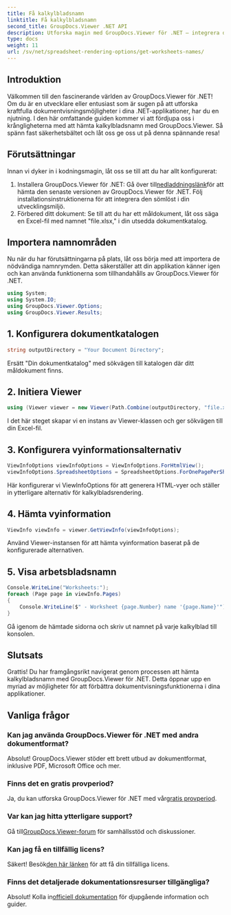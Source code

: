 ```yaml
---
title: Få kalkylbladsnamn
linktitle: Få kalkylbladsnamn
second_title: GroupDocs.Viewer .NET API
description: Utforska magin med GroupDocs.Viewer för .NET – integrera dokumentvisning sömlöst i dina applikationer. Prova den kostnadsfria provperioden nu!
type: docs
weight: 11
url: /sv/net/spreadsheet-rendering-options/get-worksheets-names/
---
```

## Introduktion
Välkommen till den fascinerande världen av GroupDocs.Viewer för .NET! Om du är en utvecklare eller entusiast som är sugen på att utforska kraftfulla dokumentvisningsmöjligheter i dina .NET-applikationer, har du en njutning. I den här omfattande guiden kommer vi att fördjupa oss i krångligheterna med att hämta kalkylbladsnamn med GroupDocs.Viewer. Så spänn fast säkerhetsbältet och låt oss ge oss ut på denna spännande resa!
## Förutsättningar
Innan vi dyker in i kodningsmagin, låt oss se till att du har allt konfigurerat:
1.  Installera GroupDocs.Viewer för .NET: Gå över till[nedladdningslänk](https://releases.groupdocs.com/viewer/net/)för att hämta den senaste versionen av GroupDocs.Viewer för .NET. Följ installationsinstruktionerna för att integrera den sömlöst i din utvecklingsmiljö.
2. Förbered ditt dokument: Se till att du har ett måldokument, låt oss säga en Excel-fil med namnet "file.xlsx," i din utsedda dokumentkatalog.
## Importera namnområden
Nu när du har förutsättningarna på plats, låt oss börja med att importera de nödvändiga namnrymden. Detta säkerställer att din applikation känner igen och kan använda funktionerna som tillhandahålls av GroupDocs.Viewer för .NET.
```csharp
using System;
using System.IO;
using GroupDocs.Viewer.Options;
using GroupDocs.Viewer.Results;
```
## 1. Konfigurera dokumentkatalogen
```csharp
string outputDirectory = "Your Document Directory";
```
Ersätt "Din dokumentkatalog" med sökvägen till katalogen där ditt måldokument finns.
## 2. Initiera Viewer
```csharp
using (Viewer viewer = new Viewer(Path.Combine(outputDirectory, "file.xlsx")))
```
I det här steget skapar vi en instans av Viewer-klassen och ger sökvägen till din Excel-fil.
## 3. Konfigurera vyinformationsalternativ
```csharp
ViewInfoOptions viewInfoOptions = ViewInfoOptions.ForHtmlView();
viewInfoOptions.SpreadsheetOptions = SpreadsheetOptions.ForOnePagePerSheet();
```
Här konfigurerar vi ViewInfoOptions för att generera HTML-vyer och ställer in ytterligare alternativ för kalkylbladsrendering.
## 4. Hämta vyinformation
```csharp
ViewInfo viewInfo = viewer.GetViewInfo(viewInfoOptions);
```
Använd Viewer-instansen för att hämta vyinformation baserat på de konfigurerade alternativen.
## 5. Visa arbetsbladsnamn
```csharp
Console.WriteLine("Worksheets:");
foreach (Page page in viewInfo.Pages)
{
    Console.WriteLine($" - Worksheet {page.Number} name '{page.Name}'");
}
```
Gå igenom de hämtade sidorna och skriv ut namnet på varje kalkylblad till konsolen.
## Slutsats
Grattis! Du har framgångsrikt navigerat genom processen att hämta kalkylbladsnamn med GroupDocs.Viewer för .NET. Detta öppnar upp en myriad av möjligheter för att förbättra dokumentvisningsfunktionerna i dina applikationer.
## Vanliga frågor
### Kan jag använda GroupDocs.Viewer för .NET med andra dokumentformat?
Absolut! GroupDocs.Viewer stöder ett brett utbud av dokumentformat, inklusive PDF, Microsoft Office och mer.
### Finns det en gratis provperiod?
 Ja, du kan utforska GroupDocs.Viewer för .NET med vår[gratis provperiod](https://releases.groupdocs.com/).
### Var kan jag hitta ytterligare support?
 Gå till[GroupDocs.Viewer-forum](https://forum.groupdocs.com/c/viewer/9) för samhällsstöd och diskussioner.
### Kan jag få en tillfällig licens?
 Säkert! Besök[den här länken](https://purchase.groupdocs.com/temporary-license/) för att få din tillfälliga licens.
### Finns det detaljerade dokumentationsresurser tillgängliga?
 Absolut! Kolla in[officiell dokumentation](https://reference.groupdocs.com/viewer/net/) för djupgående information och guider.